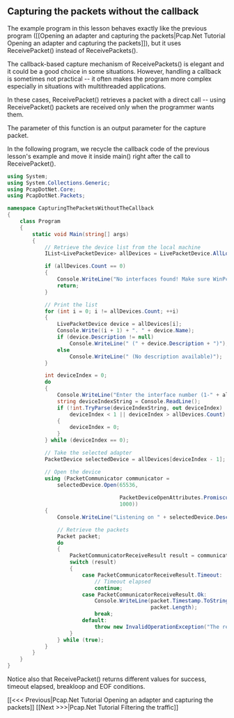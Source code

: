 ## Capturing the packets without the callback

The example program in this lesson behaves exactly like the previous program ([[Opening an adapter and capturing the packets|Pcap.Net Tutorial Opening an adapter and capturing the packets]]), but it uses ReceivePacket() instead of ReceivePackets().

The callback-based capture mechanism of ReceivePackets() is elegant and it could be a good choice in some situations. However, handling a callback is sometimes not practical -- it often makes the program more complex especially in situations with multithreaded applications.

In these cases, ReceivePacket() retrieves a packet with a direct call -- using ReceivePacket() packets are received only when the programmer wants them.

The parameter of this function is an output parameter for the capture packet.

In the following program, we recycle the callback code of the previous lesson's example and move it inside main() right after the call to ReceivePacket().

```C#
using System;
using System.Collections.Generic;
using PcapDotNet.Core;
using PcapDotNet.Packets;

namespace CapturingThePacketsWithoutTheCallback
{
    class Program
    {
        static void Main(string[] args)
        {
            // Retrieve the device list from the local machine
            IList<LivePacketDevice> allDevices = LivePacketDevice.AllLocalMachine;

            if (allDevices.Count == 0)
            {
                Console.WriteLine("No interfaces found! Make sure WinPcap is installed.");
                return;
            }

            // Print the list
            for (int i = 0; i != allDevices.Count; ++i)
            {
                LivePacketDevice device = allDevices[i];
                Console.Write((i + 1) + ". " + device.Name);
                if (device.Description != null)
                    Console.WriteLine(" (" + device.Description + ")");
                else
                    Console.WriteLine(" (No description available)");
            }

            int deviceIndex = 0;
            do
            {
                Console.WriteLine("Enter the interface number (1-" + allDevices.Count + "):");
                string deviceIndexString = Console.ReadLine();
                if (!int.TryParse(deviceIndexString, out deviceIndex) ||
                    deviceIndex < 1 || deviceIndex > allDevices.Count)
                {
                    deviceIndex = 0;
                }
            } while (deviceIndex == 0);

            // Take the selected adapter
            PacketDevice selectedDevice = allDevices[deviceIndex - 1];

            // Open the device
            using (PacketCommunicator communicator = 
                selectedDevice.Open(65536,                                  // portion of the packet to capture
                                                                            // 65536 guarantees that the whole packet will be captured on all the link layers
                                    PacketDeviceOpenAttributes.Promiscuous, // promiscuous mode
                                    1000))                                  // read timeout
            {
                Console.WriteLine("Listening on " + selectedDevice.Description + "...");

                // Retrieve the packets
                Packet packet;
                do
                {
                    PacketCommunicatorReceiveResult result = communicator.ReceivePacket(out packet);
                    switch (result)
                    {
                        case PacketCommunicatorReceiveResult.Timeout:
                            // Timeout elapsed
                            continue;
                        case PacketCommunicatorReceiveResult.Ok:
                            Console.WriteLine(packet.Timestamp.ToString("yyyy-MM-dd hh:mm:ss.fff") + " length:" +
                                              packet.Length);
                            break;
                        default:
                            throw new InvalidOperationException("The result " + result + " shoudl never be reached here");
                    }
                } while (true);
            }
        }
    }
}
```

Notice also that ReceivePacket() returns different values for success, timeout elapsed, breakloop and EOF conditions.

[[&lt;&lt;&lt; Previous|Pcap.Net Tutorial Opening an adapter and capturing the packets]] [[Next >>>|Pcap.Net Tutorial Filtering the traffic]]